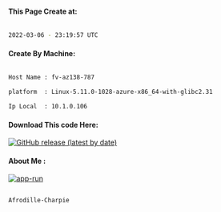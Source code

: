
   
#### This Page Create at:

```bash

2022-03-06 - 23:19:57 UTC

```

#### Create By Machine:

```bash

Host Name : fv-az138-787

platform  : Linux-5.11.0-1028-azure-x86_64-with-glibc2.31

Ip Local  : 10.1.0.106

```
#### Download This code Here:

[![GitHub release (latest by date)](https://img.shields.io/github/v/release/Afrodille-Charpie/App-Run-1?style=for-the-badge&label=Download)](https://github.com/Afrodille-Charpie/App-Run-1/releases) 

</p> 

#### About Me :

[![app-run](https://github.com/Afrodille-Charpie/App-Run-1/actions/workflows/app-run.yml/badge.svg)](https://github.com/Afrodille-Charpie/App-Run-1/actions/workflows/app-run.yml)

```bash

Afrodille-Charpie

```

